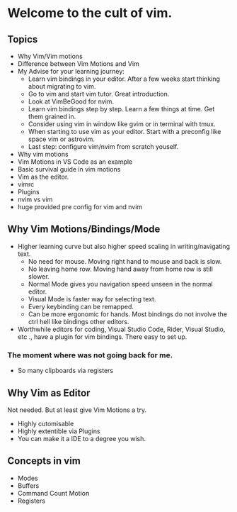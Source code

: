 # Welcome to the cult of vim.

## Topics

- Why Vim/Vim motions
- Difference between Vim Motions and Vim
- My Advise for your learning journey: 
  - Learn vim bindings in your editor. After a few weeks start thinking about migrating to vim.
  - Go to vim and start vim tutor. Great introduction.
  - Look at VimBeGood for nvim.
  - Learn vim bindings step by step. Learn a few things at time. Get them grained in.
  - Consider using vim in window like gvim or in terminal with tmux.
  - When starting to use vim as your editor. Start with a preconfig like space vim or astrovim.
  - Last step: configure vim/nvim from scratch youself.
- Why vim motions
- Vim Motions in VS Code as an example
- Basic survival guide in vim motions
- Vim as the editor.
- vimrc
- Plugins
- nvim vs vim 
- huge provided pre config for vim and nvim


## Why Vim Motions/Bindings/Mode

- Higher learning curve but also higher speed scaling in writing/navigating text.
  - No need for mouse. Moving right hand to mouse and back is slow.
  - No leaving home row. Moving hand away from home row is still slower.
  - Normal Mode gives you navigation speed unseen in the normal editor.
  - Visual Mode is faster way for selecting text.
  - Every keybinding can be remapped.
  - Can be more ergonomic for hands. Most bindings do not involve the ctrl hell like bindings other editors.
- Worthwhile editors for coding, Visual Studio Code, Rider, Visual Studio, etc ., 
have a plugin for vim bindings. There easy to set up.



### The moment where was not going back for me.

- So many clipboards via registers


## Why Vim as Editor

Not needed. But at least give Vim Motions a try.

- Highly cutomisable
- Highly extentible via Plugins
- You can make it a IDE to a degree you wish.

## Concepts in vim

- Modes 
- Buffers
- Command Count Motion
- Registers




